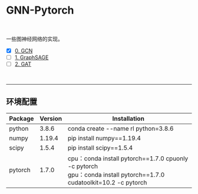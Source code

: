 # GNN-Pytorch
<br/>

一些图神经网络的实现。

- [x] [0. GCN](./0.GCN)
- [ ] [1. GraphSAGE]()
- [ ] [2. GAT]()

<br/>

---

## 环境配置

| Package | Version | Installation                                                 |
| ------- | ------- | ------------------------------------------------------------ |
| python  | 3.8.6   | conda create --name rl python=3.8.6                          |
| numpy   | 1.19.4  | pip install numpy==1.19.4                                    |
| scipy   | 1.5.4   | pip install scipy==1.5.4                                     |
| pytorch | 1.7.0   | cpu：conda install pytorch\==1.7.0 cpuonly -c pytorch<br/>gpu：conda install pytorch\==1.7.0 cudatoolkit=10.2 -c pytorch |